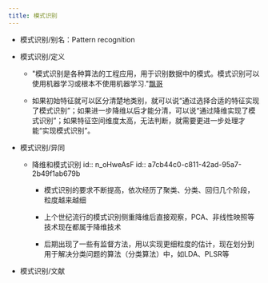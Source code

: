 ```yaml
---
title: 模式识别
---
```


- 模式识别/别名：Pattern recognition

- 模式识别/定义
	 - "模式识别是各种算法的工程应用，用于识别数据中的模式。模式识别可以使用机器学习或根本不使用机器学习."[飘哥](https://www.zhihu.com/question/269671144/answer/724651302)

	 - 如果初始特征就可以区分清楚地类别，就可以说“通过选择合适的特征实现了模式识别”；如果进一步降维以后才能分清，可以说“通过降维实现了模式识别”；如果特征空间维度太高，无法判断，就需要更进一步处理才能“实现模式识别”。

- 模式识别/异同
	 - 降维和模式识别
id:: n_oHweAsF
id:: a7cb44c0-c811-42ad-95a7-2b49f1ab679b
		 - 模式识别的要求不断提高，依次经历了聚类、分类、回归几个阶段，粒度越来越细

		 - 上个世纪流行的模式识别侧重降维后直接观察，PCA、非线性映照等技术现在都属于降维技术

		 - 后期出现了一些有监督方法，用以实现更细粒度的估计，现在划分到用于解决分类问题的算法（分类算法）中，如LDA、PLSR等

- 模式识别/文献
